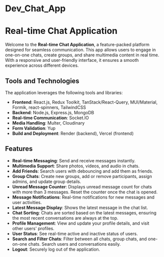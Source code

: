# Dev_Chat_App

# Real-time Chat Application

Welcome to the **Real-time Chat Application**, a feature-packed platform designed for seamless communication. This app allows users to engage in one-on-one chats, create groups, and share multimedia content in real time. With a responsive and user-friendly interface, it ensures a smooth experience across different devices.

## Tools and Technologies

The application leverages the following tools and libraries:

- **Frontend**: React.js, Redux Toolkit, TanStack/React-Query, MUI/Material, Formik, react-spinners, TailwindCSS
- **Backend**: Node.js, Express.js, MongoDB
- **Real-time Communication**: Socket.IO
- **Media Handling**: Multer, Cloudinary
- **Form Validation**: Yup
- **Build and Deployment**: Render (backend), Vercel (frontend)

## Features

- **Real-time Messaging**: Send and receive messages instantly.
- **Multimedia Support**: Share photos, videos, and audio in chats.
- **Add Friends**: Search users with debouncing and add them as friends.
- **Group Chats**: Create new groups, add or remove participants, assign admins, and update group details.
- **Unread Message Counter**: Displays unread message count for chats with more than 3 messages. Reset the counter once the chat is opened.
- **Message Notifications**: Real-time notifications for new messages and user activities.
- **Latest Message Display**: Shows the latest message in the chat list.
- **Chat Sorting**: Chats are sorted based on the latest messages, ensuring the most recent conversations are always at the top.
- **Profile Management**: View and update your profile details, and visit other users' profiles.
- **User Status**: See real-time active and inactive status of users.
- **Search and Filter Chats**: Filter between all chats, group chats, and one-on-one chats. Search users and conversations easily.
- **Logout**: Securely log out of the application.
